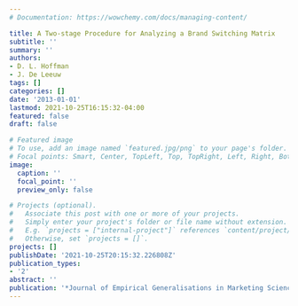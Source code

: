 ```yaml
---
# Documentation: https://wowchemy.com/docs/managing-content/

title: A Two-stage Procedure for Analyzing a Brand Switching Matrix
subtitle: ''
summary: ''
authors:
- D. L. Hoffman
- J. De Leeuw
tags: []
categories: []
date: '2013-01-01'
lastmod: 2021-10-25T16:15:32-04:00
featured: false
draft: false

# Featured image
# To use, add an image named `featured.jpg/png` to your page's folder.
# Focal points: Smart, Center, TopLeft, Top, TopRight, Left, Right, BottomLeft, Bottom, BottomRight.
image:
  caption: ''
  focal_point: ''
  preview_only: false

# Projects (optional).
#   Associate this post with one or more of your projects.
#   Simply enter your project's folder or file name without extension.
#   E.g. `projects = ["internal-project"]` references `content/project/deep-learning/index.md`.
#   Otherwise, set `projects = []`.
projects: []
publishDate: '2021-10-25T20:15:32.226808Z'
publication_types:
- '2'
abstract: ''
publication: '*Journal of Empirical Generalisations in Marketing Science*'
---
```

